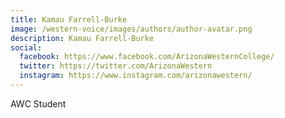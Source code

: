 ```yaml
---
title: Kamau Farrell-Burke
image: /western-voice/images/authors/author-avatar.png
description: Kamau Farrell-Burke
social:
  facebook: https://www.facebook.com/ArizonaWesternCollege/
  twitter: https://twitter.com/ArizonaWestern
  instagram: https://www.instagram.com/arizonawestern/
---
```


AWC Student